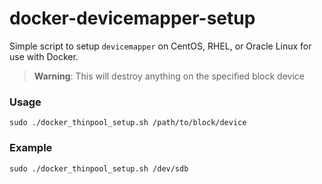 docker-devicemapper-setup
=========================

Simple script to setup `devicemapper` on CentOS, RHEL, or Oracle Linux for use with Docker.

  > **Warning**: This will destroy anything on the specified block device

### Usage
```
sudo ./docker_thinpool_setup.sh /path/to/block/device
```

### Example
```
sudo ./docker_thinpool_setup.sh /dev/sdb
```
